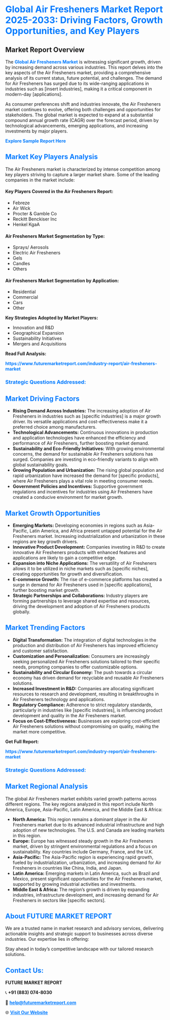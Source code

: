 <h1 style="color: #007BFF;">Global Air Fresheners Market Report 2025-2033: Driving Factors, Growth Opportunities, and Key Players</h1>

<section id="overview">
<h2>Market Report Overview</h2>
<p>The <a href="https://www.futuremarketreport.com/industry-report/air-fresheners-market" style="color: #007BFF; text-decoration: none;"><strong>Global Air Fresheners Market</strong></a> is witnessing significant growth, driven by increasing demand across various industries. This report delves into the key aspects of the Air Fresheners market, providing a comprehensive analysis of its current status, future potential, and challenges. The demand for Air Fresheners has surged due to its wide-ranging applications in industries such as [insert industries], making it a critical component in modern-day [applications].</p>
<p>As consumer preferences shift and industries innovate, the Air Fresheners market continues to evolve, offering both challenges and opportunities for stakeholders. The global market is expected to expand at a substantial compound annual growth rate (CAGR) over the forecast period, driven by technological advancements, emerging applications, and increasing investments by major players.</p>
</section>

<section id="overview">
<p><a href="https://www.futuremarketreport.com/request-sample/reportId=45808" style="color: #007BFF; text-decoration: none;"><strong>Explore Sample Report Here</strong></a></p>
</section>

<section id="key-players">
<h2 style="color: #007BFF;">Market Key Players Analysis</h2>
<p>The Air Fresheners market is characterized by intense competition among key players striving to capture a larger market share. Some of the leading companies in the market include:</p>
<h4>Key Players Covered in the Air Fresheners Report:</h4>
<ul><li>Febreze</li><li>Air Wick</li><li>Procter &amp; Gamble Co</li><li>Reckitt Benckiser Inc</li><li>Henkel KgaA</li></ul>
<h4>Air Fresheners Market Segmentation by Type:</h4>
<ul><li>Sprays/ Aerosols</li><li>Electric Air Fresheners</li><li>Gels</li><li>Candles</li><li>Others</li></ul>

<h4>Air Fresheners Market Segmentation by Application:</h4>
<ul><li>Residential</li><li>Commercial</li><li>Cars</li><li>Other</li></ul>
<p><strong>Key Strategies Adopted by Market Players:</strong></p>
<ul>
<li>Innovation and R&D</li>
<li>Geographical Expansion</li>
<li>Sustainability Initiatives</li>
<li>Mergers and Acquisitions</li>
</ul>
</section>

<section>
<p><strong>Read Full Analysis: </strong></p><a href="https://www.futuremarketreport.com/industry-report/air-fresheners-market" style="color: #007BFF; text-decoration: none;"><strong>https://www.futuremarketreport.com/industry-report/air-fresheners-market</strong></a>
<h3 style="color: #007BFF;">Strategic Questions Addressed:</h3>
</section>

<section id="driving-factors">
<h2 style="color: #007BFF;">Market Driving Factors</h2>
<ul>
<li><strong>Rising Demand Across Industries:</strong> The increasing adoption of Air Fresheners in industries such as [specific industries] is a major growth driver. Its versatile applications and cost-effectiveness make it a preferred choice among manufacturers.</li>
<li><strong>Technological Advancements:</strong> Continuous innovations in production and application technologies have enhanced the efficiency and performance of Air Fresheners, further boosting market demand.</li>
<li><strong>Sustainability and Eco-Friendly Initiatives:</strong> With growing environmental concerns, the demand for sustainable Air Fresheners solutions has surged. Companies are investing in eco-friendly variants to align with global sustainability goals.</li>
<li><strong>Growing Population and Urbanization:</strong> The rising global population and rapid urbanization have increased the demand for [specific products], where Air Fresheners plays a vital role in meeting consumer needs.</li>
<li><strong>Government Policies and Incentives:</strong> Supportive government regulations and incentives for industries using Air Fresheners have created a conducive environment for market growth.</li>
</ul>
</section>

<section id="growth-opportunities">
<h2 style="color: #007BFF;">Market Growth Opportunities</h2>
<ul>
<li><strong>Emerging Markets:</strong> Developing economies in regions such as Asia-Pacific, Latin America, and Africa present untapped potential for the Air Fresheners market. Increasing industrialization and urbanization in these regions are key growth drivers.</li>
<li><strong>Innovative Product Development:</strong> Companies investing in R&D to create innovative Air Fresheners products with enhanced features and applications are likely to gain a competitive edge.</li>
<li><strong>Expansion into Niche Applications:</strong> The versatility of Air Fresheners allows it to be utilized in niche markets such as [specific niches], creating opportunities for growth and diversification.</li>
<li><strong>E-commerce Growth:</strong> The rise of e-commerce platforms has created a surge in demand for Air Fresheners used in [specific applications], further boosting market growth.</li>
<li><strong>Strategic Partnerships and Collaborations:</strong> Industry players are forming partnerships to leverage shared expertise and resources, driving the development and adoption of Air Fresheners products globally.</li>
</ul>
</section>

<section id="trending-factors">
<h2 style="color: #007BFF;">Market Trending Factors</h2>
<ul>
<li><strong>Digital Transformation:</strong> The integration of digital technologies in the production and distribution of Air Fresheners has improved efficiency and customer satisfaction.</li>
<li><strong>Customization and Personalization:</strong> Consumers are increasingly seeking personalized Air Fresheners solutions tailored to their specific needs, prompting companies to offer customizable options.</li>
<li><strong>Sustainability and Circular Economy:</strong> The push towards a circular economy has driven demand for recyclable and reusable Air Fresheners solutions.</li>
<li><strong>Increased Investment in R&D:</strong> Companies are allocating significant resources to research and development, resulting in breakthroughs in Air Fresheners technology and applications.</li>
<li><strong>Regulatory Compliance:</strong> Adherence to strict regulatory standards, particularly in industries like [specific industries], is influencing product development and quality in the Air Fresheners market.</li>
<li><strong>Focus on Cost-Effectiveness:</strong> Businesses are exploring cost-efficient Air Fresheners solutions without compromising on quality, making the market more competitive.</li>
</ul>
</section>

<section>
<p><strong>Get Full Report: </strong></p><a href="https://www.futuremarketreport.com/industry-report/air-fresheners-market" style="color: #007BFF; text-decoration: none;"><strong>https://www.futuremarketreport.com/industry-report/air-fresheners-market</strong></a>
<h3 style="color: #007BFF;">Strategic Questions Addressed:</h3>
</section>


<section id="regional-analysis">
<h2 style="color: #007BFF;">Market Regional Analysis</h2>
<p>The global Air Fresheners market exhibits varied growth patterns across different regions. The key regions analyzed in this report include North America, Europe, Asia-Pacific, Latin America, and the Middle East & Africa:</p>
<ul>
<li><strong>North America:</strong> This region remains a dominant player in the Air Fresheners market due to its advanced industrial infrastructure and high adoption of new technologies. The U.S. and Canada are leading markets in this region.</li>
<li><strong>Europe:</strong> Europe has witnessed steady growth in the Air Fresheners market, driven by stringent environmental regulations and a focus on sustainability. Key countries include Germany, France, and the U.K.</li>
<li><strong>Asia-Pacific:</strong> The Asia-Pacific region is experiencing rapid growth, fueled by industrialization, urbanization, and increasing demand for Air Fresheners in countries like China, India, and Japan.</li>
<li><strong>Latin America:</strong> Emerging markets in Latin America, such as Brazil and Mexico, present significant opportunities for the Air Fresheners market, supported by growing industrial activities and investments.</li>
<li><strong>Middle East & Africa:</strong> The region’s growth is driven by expanding industries, infrastructure development, and increasing demand for Air Fresheners in sectors like [specific sectors].</li>
</ul>
</section>

<footer>
<h2 style="color: #007BFF;">About FUTURE MARKET REPORT</h2>
<p>We are a trusted name in market research and advisory services, delivering actionable insights and strategic support to businesses across diverse industries. Our expertise lies in offering:</p>

<p>Stay ahead in today’s competitive landscape with our tailored research solutions.</p>

<h2 style="color: #007BFF;">Contact Us:</h2>
<p><strong>FUTURE MARKET REPORT</strong></p>
<p>📞 <strong>+91 (883) 074-8030</strong></p>
<p>📧 <strong><a href="mailto:help@futuremarketreport.com" style="color: #007BFF;">help@futuremarketreport.com</a></strong></p>
<p>🌐 <strong><a href="https://www.futuremarketreport.com/" style="color: #007BFF;">Visit Our Website</a></strong></p>
</footer>